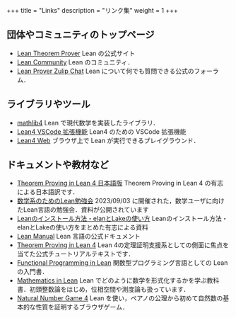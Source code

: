 +++
title = "Links"
description = "リンク集"
weight = 1
+++

## 団体やコミュニティのトップページ

* [Lean Theorem Prover](https://leanprover.github.io/) Lean の公式サイト
* [Lean Community](https://leanprover-community.github.io/) Lean のコミュニティ．
* [Lean Prover Zulip Chat](https://leanprover.zulipchat.com/) Lean について何でも質問できる公式のフォーラム．

## ライブラリやツール

* [mathlib4](https://github.com/leanprover-community/mathlib4) Lean で現代数学を実装したライブラリ．
* [Lean4 VSCode 拡張機能](https://github.com/leanprover/vscode-lean4) Lean4 のための VSCode 拡張機能
* [Lean4 Web](https://lean.math.hhu.de/) ブラウザ上で Lean が実行できるプレイグラウンド．

## ドキュメントや教材など

* [Theorem Proving in Lean 4 日本語版](https://aconite-ac.github.io/theorem_proving_in_lean4_ja/) Theorem Proving in Lean 4 の有志による日本語訳です．
* [数学系のためのLean勉強会](https://haruhisa-enomoto.github.io/lean-math-workshop/) 2023/09/03 に開催された，数学ユーザに向けたLean言語の勉強会．資料が公開されています
* [Leanのインストール方法・elanとLakeの使い方](https://aconite-ac.github.io/how_to_install_lean/) Leanのインストール方法・elanとLakeの使い方をまとめた有志による資料
* [Lean Manual](https://leanprover.github.io/lean4/doc/) Lean 言語の公式ドキュメント
* [Theorem Proving in Lean 4](https://leanprover.github.io/theorem_proving_in_lean4) Lean 4の定理証明支援系としての側面に焦点を当てた公式チュートリアルテキストです．
* [Functional Programming in Lean](https://leanprover.github.io/functional_programming_in_lean/) 関数型プログラミング言語としての Lean の入門書．
* [Mathematics in Lean](https://leanprover-community.github.io/mathematics_in_lean/) Lean でどのように数学を形式化するかを学ぶ教科書．初頭整数論をはじめ，位相空間や測度論も扱っています．
* [Natural Number Game 4](https://adam.math.hhu.de/#/g/hhu-adam/NNG4) Lean を使い，ペアノの公理から初めて自然数の基本的な性質を証明するブラウザゲーム．
